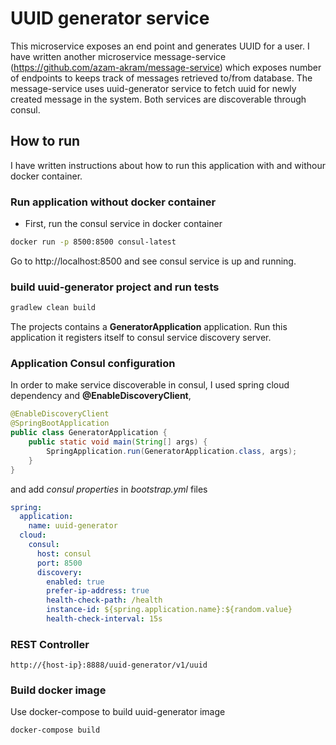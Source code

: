 # UUID generator service

This microservice exposes an end point and generates UUID for a user. 
I have written another microservice message-service (https://github.com/azam-akram/message-service) which exposes number of endpoints to keeps track of messages retrieved to/from database. The message-service uses uuid-generator service to fetch uuid for newly created message in the system. Both services are discoverable through consul.

## How to run
I have written instructions about how to run this application with and withour docker container.
### Run application without docker container
- First, run the consul service in docker container
```bash
docker run -p 8500:8500 consul-latest
```
Go to http://localhost:8500 and see consul service is up and running.

### build uuid-generator project and run tests
```bash
gradlew clean build
```
The projects contains a **GeneratorApplication** application. Run this application it registers itself to consul service discovery server.

### Application Consul configuration
In order to make service discoverable in consul, I used spring cloud dependency and **@EnableDiscoveryClient**,
```java
@EnableDiscoveryClient
@SpringBootApplication
public class GeneratorApplication {
    public static void main(String[] args) {
        SpringApplication.run(GeneratorApplication.class, args);
    }
}
```
and add *consul properties* in *bootstrap.yml* files
```yml
spring:
  application:
    name: uuid-generator
  cloud:
    consul:
      host: consul
      port: 8500
      discovery:
        enabled: true
        prefer-ip-address: true
        health-check-path: /health
        instance-id: ${spring.application.name}:${random.value}
        health-check-interval: 15s
```

### REST Controller
```
http://{host-ip}:8888/uuid-generator/v1/uuid
```

### Build docker image
Use docker-compose to build uuid-generator image
```bash
docker-compose build
```

